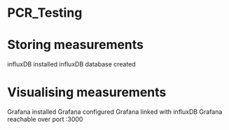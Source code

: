 # PCR_Testing

# Storing measurements
influxDB installed
influxDB database created

# Visualising measurements
Grafana installed
Grafana configured
Grafana linked with influxDB
Grafana reachable over port :3000
